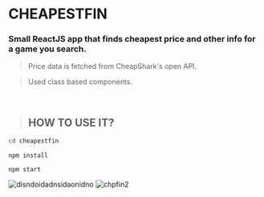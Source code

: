 # CHEAPESTFIN

### Small ReactJS app that finds cheapest price and other info for a game you search.
 
> Price data is fetched from CheapShark's open API.

> Used class based components.

> 


<br>

> ## HOW TO USE IT?

```sh
cd cheapestfin
```
```
npm install
```
```
npm start
```


![disndoidadnsidaonidno](https://user-images.githubusercontent.com/88707539/183542096-809ea5c6-5aa1-4e45-85e3-e666d3d377e7.PNG)
![chpfin2](https://user-images.githubusercontent.com/88707539/186972710-9a41cca5-4299-471d-93c4-a394e1fdd74c.PNG)

